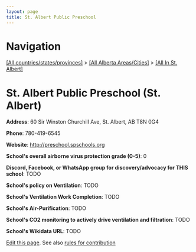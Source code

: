 ```yaml
---
layout: page
title: St. Albert Public Preschool
---
```

# Navigation

[[All countries/states/provinces]](../../..) > [[All Alberta Areas/Cities]](../..) > [[All In St. Albert]](..)

# St. Albert Public Preschool (St. Albert)

**Address**: 60 Sir Winston Churchill Ave, St. Albert, AB T8N 0G4

**Phone**: 780-419-6545

**Website**: <http://preschool.spschools.org>

**School's overall airborne virus protection grade (0-5)**: 0

**Discord, Facebook, or WhatsApp group for discovery/advocacy for THIS school**: TODO

**School's policy on Ventilation**: TODO

**School's Ventilation Work Completion**: TODO

**School's Air-Purification**: TODO

**School's CO2 monitoring to actively drive ventilation and filtration**: TODO

**School's Wikidata URL**: TODO


[Edit this page](https://github.com/ventilate-schools/AB/edit/main/./St._Albert/St._Albert_Public_Preschool.md). See also [rules for contribution](../../../contribution-rules/)